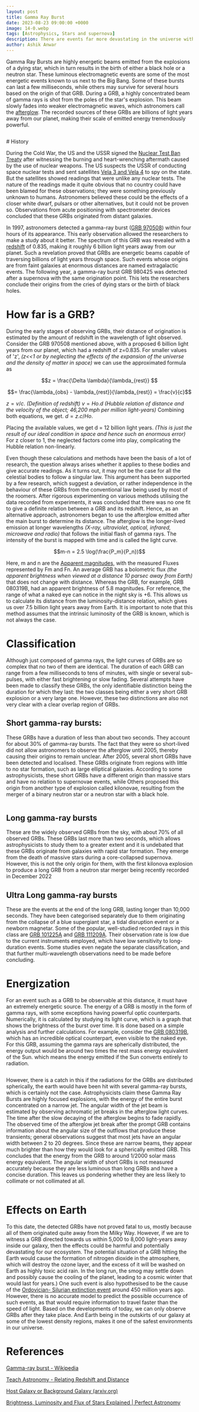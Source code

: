 ```yaml
---
layout: post
title: Gamma Ray Burst
date: 2023-08-23 09:00:00 +0000
image: 14-0.webp
tags: [Astrophysics, Stars and supernova]
description: There are events far more devastating in the universe with the power to annihilate everything on their path. Far more dangerous than exploding supernovae and merging black holes. Being only second to the big bang in terms of energy. What are these events?
author: Ashik Anwar
---
```


Gamma Ray Bursts are highly energetic beams emitted from the explosions of a dying star, which in turn results in the birth of either a black hole or a neutron star. These luminous electromagnetic events are some of the most energetic events known to us next to the Big Bang. Some of these bursts can last a few milliseconds, while others may survive for several hours based on the origin of that GRB. During a GRB, a highly concentrated beam of gamma rays is shot from the poles of the star's explosion. This beam slowly fades into weaker electromagnetic waves, which astronomers call the [afterglow](https://astronomy.swin.edu.au/cosmos/G/Gamma+Ray+Burst+Afterglow). The recorded sources of these GRBs are billions of light years away from our planet, making their scale of emitted energy tremendously powerful.

<p align="center">
   <img src="/img/14-1.webp" alt>
</p>
# History

During the Cold War, the US and the USSR signed the [Nuclear Test Ban Treaty](https://en.wikipedia.org/wiki/Comprehensive_Nuclear-Test-Ban_Treaty) after witnessing the burning and heart-wrenching aftermath caused by the use of nuclear weapons. The US suspects the USSR of conducting space nuclear tests and sent satellites [Vela 3 and Vela 4](https://en.wikipedia.org/wiki/Vela_(satellite)) to spy on the state. But the satellites showed readings that were unlike any nuclear tests. The nature of the readings made it quite obvious that no country could have been blamed for these observations; they were something previously unknown to humans. Astronomers believed these could be the effects of a closer white dwarf, pulsars or other alternatives, but it could not be proven so. Observations from acute positioning with spectrometer devices concluded that these GRBs originated from distant galaxies.

In 1997, astronomers detected a gamma-ray burst ([GRB 970508](https://en.wikipedia.org/wiki/GRB_970508)) within four hours of its appearance. This early observation allowed the researchers to make a study about it better. The spectrum of this GRB was revealed with a [redshift](https://en.wikipedia.org/wiki/Redshift) of 0.835, making it roughly 6 billion light years away from our planet. Such a revelation proved that GRBs are energetic beams capable of traversing billions of light years through space. Such events whose origins are from faint galaxies at enormous distances are named extragalactic events. The following year, a gamma-ray burst GRB 980425 was detected after a supernova with the same origination point. This lets the researchers conclude their origins from the cries of dying stars or the birth of black holes.

# How far is a GRB?

During the early stages of observing GRBs, their distance of origination is estimated by the amount of redshift in the wavelength of light observed. Consider the GRB 970508 mentioned above, with a proposed 6 billion light years from our planet, which had a redshift of z=0.835. For smaller values of 'z', *(z<<1 or by neglecting the effects of the expansion of the universe and the density of matter in space)* we can use the approximated formula as

$$z = \frac{\Delta \lambda}{\lambda_{rest}}  $$
  
$$= \frac{\lambda_{obs} - \lambda_{rest}}{\lambda_{rest}} = \frac{v}{c}$$

$z = v/c$. *(Definition of redshift)*
$v = Ho.d$ *(Hubble relation of distance and the velocity of the object; 46,200 mph per million light-years)*
Combining both equations, we get.
$d = z.c/Ho$.

Placing the available values, we get d = 12 billion light years.
*(This is just the result of our ideal condition in space and hence such an enormous error)*
For z closer to 1, the neglected factors come into play, complicating the Hubble relation non-linearly.

Even though these calculations and methods have been the basis of a lot of research, the question always arises whether it applies to these bodies and give accurate readings. As it turns out, it may not be the case for all the celestial bodies to follow a singular law. This argument has been supported by a few research, which suggest a deviation, or rather independence in the behaviour of these GRBs from the conventional law being used by most of the roomers. After rigorous experimenting on various methods utilising the data recorded from experiments, it was concluded that there was no one fit to give a definite relation between a GRB and its redshift.
Hence, as an alternative approach, astronomers began to use the afterglow emitted after the main burst to determine its distance.
The afterglow is the longer-lived emission at longer wavelengths *(X-ray, ultraviolet, optical, infrared, microwave and radio)* that follows the initial flash of gamma rays. The intensity of the burst is mapped with time and is called the light curve.

$$m-n = 2.5 \log(\frac{P_m}{P_n})$$

Here, m and n are the [Apparent magnitudes](https://en.wikipedia.org/wiki/Redshift), with the measured Fluxes represented by Fm and Fn.
An average GRB has a bolometric flux *(the apparent brightness when viewed at a distance 10 parsec away from Earth)* that does not change with distance. Whereas the GRB, for example, GRB 080319B, had an apparent brightness of 5.8 magnitudes. For reference, the range of what a naked eye can notice in the night sky is +6.
This allows us to calculate its distance from the luminosity-distance relation, which gives us over 7.5 billion light years away from Earth.
It is important to note that this method assumes that the intrinsic luminosity of the GRB is known, which is not always the case.

# Classification

Although just composed of gamma rays, the light curves of GRBs are so complex that no two of them are identical. The duration of each GRB can range from a few milliseconds to tens of minutes, with single or several sub-pulses, with either fast brightening or slow fading.
Several attempts have been made to classify these GRBs, the only identifiable distinction being the duration for which they last: the two classes being either a very short GRB explosion or a very large one. However, these two distinctions are also not very clear with a clear overlap region of GRBs.

## Short gamma-ray bursts:

These GRBs have a duration of less than about two seconds. They account for about 30% of gamma-ray bursts. The fact that they were so short-lived did not allow astronomers to observe the afterglow until 2005, thereby causing their origins to remain unclear. After 2005, several short GRBs have been detected and localised. These GRBs originate from regions with little to no star formation, such as large elliptical galaxies. According to some astrophysicists, these short GRBs have a different origin than massive stars and have no relation to supernovae events, while Others proposed this origin from another type of explosion called kilonovae, resulting from the merger of a binary neutron star or a neutron star with a black hole.

<p align="center">
   <img src="/img/14-2.webp" alt>
</p>


## Long gamma-ray bursts

These are the widely observed GRBs from the sky, with about 70% of all observed GRBs. These GRBs last more than two seconds, which allows astrophysicists to study them to a greater extent and it is undebated that these GRBs originate from galaxies with rapid star formation. They emerge from the death of massive stars during a core-collapsed supernova. However, this is not the only origin for them, with the first kilonova explosion to produce a long GRB from a neutron star merger being recently recorded in December 2022

## Ultra Long gamma-ray bursts

These are the events at the end of the long GRB, lasting longer than 10,000 seconds. They have been categorised separately due to them originating from the collapse of a blue supergiant star, a tidal disruption event or a newborn magnetar. Some of the popular, well-studied recorded rays in this class are [GRB 101225A](https://en.wikipedia.org/wiki/GRB_101225A) and [GRB 111209A](https://en.wikipedia.org/wiki/GRB_111209A). Their observation rate is low due to the current instruments employed, which have low sensitivity to long-duration events. Some studies even negate the separate classification, and that further multi-wavelength observations need to be made before concluding.

# Energization

For an event such as a GRB to be observable at this distance, it must have an extremely energetic source. The energy of a GRB is mostly in the form of gamma rays, with some exceptions having powerful optic counterparts. Numerically, it is calculated by studying its light curve, which is a graph that shows the brightness of the burst over time. It is done based on a simple analysis and further calculations. For example, consider the [GRB 080319B](https://en.wikipedia.org/wiki/GRB_080319B), which has an incredible optical counterpart, even visible to the naked eye. For this GRB, assuming the gamma rays are spherically distributed, the energy output would be around two times the rest mass energy equivalent of the Sun. which means the energy emitted if the Sun converts entirely to radiation.

<p align="center">
   <img src="/img/14-3.webp" alt>
</p>
However, there is a catch in this if the radiations for the GRBs are distributed spherically, the earth would have been hit with several gamma-ray bursts, which is certainly not the case.
Astrophysicists claim these Gamma Ray Bursts are highly focused explosions, with the energy of the entire burst concentrated on a narrow jet. The angular width of the jet beam is estimated by observing achromatic jet breaks in the afterglow light curves. The time after the slow decaying of the afterglow begins to fade rapidly. The observed time of the afterglow jet break after the prompt GRB contains information about the angular size of the outflows that produce these transients; general observations suggest that most jets have an angular width between 2 to 20 degrees.
Since these are narrow beams, they appear much brighter than how they would look for a spherically emitted GRB. This concludes that the energy from the GRB to around 1/2000 solar mass energy equivalent. The angular width of short GRBs is not measured accurately because they are less luminous than long GRBs and have a concise duration. This leaves us pondering whether they are less likely to collimate or not collimated at all.

<p align="center">
   <img src="/img/14-4.webp" alt>
</p>

# Effects on Earth

To this date, the detected GRBs have not proved fatal to us, mostly because all of them originated quite away from the Milky Way. However, if we are to witness a GRB directed towards us within 5,000 to 8,000 light-years away inside our galaxy, then the effects could be harmful and potentially devastating for our ecosystem. The potential situation of a GRB hitting the Earth would cause the formation of nitrogen dioxide in the atmosphere, which will destroy the ozone layer, and the excess of it will be washed on Earth as highly toxic acid rain. In the long run, the smog may settle down and possibly cause the cooling of the planet, leading to a cosmic winter that would last for years.)
One such event is also hypothesised to be the cause of the [Ordovician- Silurian extinction event](https://en.wikipedia.org/wiki/Late_Ordovician_mass_extinction) around 450 million years ago.
However, there is no accurate model to predict the possible occurrence of such events, as that would require information to travel faster than the speed of light. Based on the developments of today, we can only observe GRBs after they take place. And Earth being in the outskirts of our galaxy at some of the lowest density regions, makes it one of the safest environments in our universe.


# References

[Gamma-ray burst - Wikipedia](https://en.wikipedia.org/wiki/Gamma-ray_burst#More_recent_instruments)

[Teach Astronomy - Relating Redshift and Distance](https://www.teachastronomy.com/textbook/The-Expanding-Universe/Relating-Redshift-and-Distance/)

[Host Galaxy or Background Galaxy (arxiv.org)](https://arxiv.org/ftp/arxiv/papers/0801/0801.0780.pdf)

[Brightness, Luminosity and Flux of Stars Explained | Perfect Astronomy](https://perfectastronomy.com/astronomy-course/luminosity-flux-stars/)
